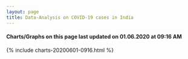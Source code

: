 ```yaml
---
layout: page
title: Data-Analysis on COVID-19 cases in India
---
```

#### Charts/Graphs on this page last updated on 01.06.2020 at 09:16 AM
{% include charts-20200601-0916.html %}